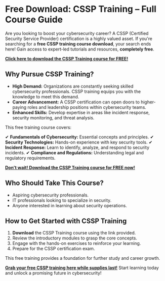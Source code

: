 # Free Download: CSSP Training – Full Course Guide

Are you looking to boost your cybersecurity career? A CSSP (Certified Security Service Provider) certification is a highly valued asset. If you're searching for a **free CSSP training course download**, your search ends here! Gain access to expert-led tutorials and resources, **completely free**.

[**Click here to download the CSSP Training course for FREE!**](https://udemywork.com/cssp-training)

## Why Pursue CSSP Training?

*   **High Demand:** Organizations are constantly seeking skilled cybersecurity professionals. CSSP training equips you with the knowledge to meet this demand.
*   **Career Advancement:** A CSSP certification can open doors to higher-paying roles and leadership positions within cybersecurity teams.
*   **Enhanced Skills:** Develop expertise in areas like incident response, security monitoring, and threat analysis.

This free training course covers:

✔ **Fundamentals of Cybersecurity:** Essential concepts and principles.
✔ **Security Technologies:** Hands-on experience with key security tools.
✔ **Incident Response:** Learn to identify, analyze, and respond to security incidents.
✔ **Compliance and Regulations:** Understanding legal and regulatory requirements.

[**Don't wait! Download the CSSP Training course for FREE now!**](https://udemywork.com/cssp-training)

## Who Should Take This Course?

*   Aspiring cybersecurity professionals.
*   IT professionals looking to specialize in security.
*   Anyone interested in learning about security operations.

## How to Get Started with CSSP Training

1.  **Download** the CSSP Training course using the link provided.
2.  Review the introductory modules to grasp the core concepts.
3.  Engage with the hands-on exercises to reinforce your learning.
4.  Prepare for the CSSP certification exam.

This free training provides a foundation for further study and career growth.

[**Grab your free CSSP training here while supplies last!**](https://udemywork.com/cssp-training) Start learning today and unlock a promising future in cybersecurity!
